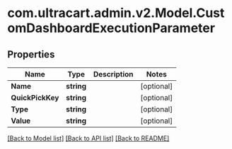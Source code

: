 # com.ultracart.admin.v2.Model.CustomDashboardExecutionParameter
## Properties

Name | Type | Description | Notes
------------ | ------------- | ------------- | -------------
**Name** | **string** |  | [optional] 
**QuickPickKey** | **string** |  | [optional] 
**Type** | **string** |  | [optional] 
**Value** | **string** |  | [optional] 


[[Back to Model list]](../README.md#documentation-for-models) [[Back to API list]](../README.md#documentation-for-api-endpoints) [[Back to README]](../README.md)

